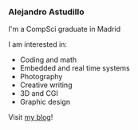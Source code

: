 ### Alejandro Astudillo

I'm a CompSci graduate in Madrid

I am interested in:

- Coding and math
- Embedded and real time systems
- Photography
- Creative writing
- 3D and CGI
- Graphic design

Visit [my blog](al.astudillo.com)!

